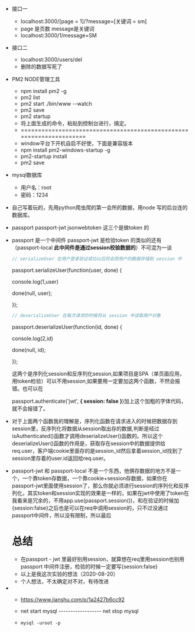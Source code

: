 - 接口一
  - localhost:3000/[page = 1]/?message=[关键词 = sm]
  - page 是页数 message是关键词
  - localhost:3000/1/message=SM
  
- 接口二
  - localhost:3000/users/del
  - 删除的数据写死了
  
- PM2 NODE管理工具
  - npm install pm2 -g
  - pm2 list
  - pm2 start ./bin/www --watch
  - pm2 save
  - pm2 startup 
  - 将上面生成的命令，粘贴到控制台进行，搞定。
  - ====================================================================
  - window平台下开机自启不好使，下面是兼容版本
  - npm install pm2-windows-startup -g  
  - pm2-startup install
  - pm2 save
  
- mysql数据库
  - 用户名：root
  - 密码：1234
  
- 自己写着玩的，先用python爬虫爬的第一会所的数据，用node 写的后台连的数据库。

- passport passport-jwt jsonwebtoken 这三个是做token 的 

- passport 是一个中间件 passport-jwt 是检验token 的类似的还有 （passport-local **此中间件是通过session校验数据的**）不可混为一谈

   ```jsx
   // serializeUser 在用户登录验证成功以后将会把用户的数据存储到 session 中
   ```

   passport.serializeUser(function(user, done) {

   console.log(1,user)

   done(null, user);

   });

   ```jsx
   // deserializeUser 在每次请求的时候将从 session 中读取用户对象
   ```

   passport.deserializeUser(function(id, done) {

    console.log(2,id)

    done(null, id);

   });

   这两个是序列化session和反序列化session,如果项目是SPA（单页面应用，用token检验）可以不用session,如果要用一定要加这两个函数，不然会报错。也可以在

   passport.authenticate('jwt', **{ session: false }**)加上这个加粗的字体代码，就不会报错了。

   

- 对于上面两个函数我的理解是，序列化函数在请求进入的时候把数据存到session里，反序列化将数据从session取出存的数据,判断是经过isAuthenticated()函数才调用deserializeUser()函数的。所以这个deserializeUser()函数的作用是，获取存在session中的数据提供给req.user，客户端cookie里面存的是session_id然后拿着session_id找到了session里存着的user.id返回给req.user。

- passport-jwt 和 passport-local 不是一个东西，他俩存数据的地方不是一个，一个靠token存数据，一个靠cookie+session存数据，如果你在passport-jwt里面使用session了，那么你就必须进行session的序列化和反序列化，其实token和session实现的效果是一样的，如果在jwt中使用了token在我看来是冗余的，不用app.use(passport.session())，和在验证的时候加{session:false}之后也是可以在req中调用session的，只不过没通过passport中间件，所以没有限制，所以最后

   # 总结

   -  在passport - jwt 里最好别用session，就算想在req里用session也别用passport 中间件注册，检验的时候一定要写{session:false}
   - 以上是我这次实验的想法（2020-08-20）
   - 个人想法，不太确定对不对，有待改进

- [一个博主的理解]: https://www.jianshu.com/p/1bcf32ebf893

  - https://www.jianshu.com/p/1a2427b6cc92
  - net start mysql  ------------------  net stop mysql
  
  - ```
    mysql -uroot -p
    
    
    
    
    
    ```
